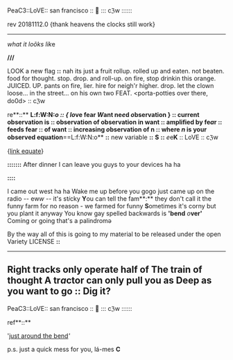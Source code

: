 PeaC3::LoVE:: san francisco :: 🌿 ::: cℨw ::::::

rev 20181112.0 {thank heavens the clocks still work}

-----

*what it loõks lik*e

**///**


LOOK a new flag **::** nah its just a fruit rollup. rolled up and eaten. not beaten. food for thought. stop. drop. and roll-up. on fire, stop drinkin this orange. JUICED. UP. pants on fire, lier. hire for neigh'r higher. drop. let the clown loose... in the street... on his own two FEAT. <porta-potties over there, do0d> :: cℨw

re**::** **L:f:W:N:***o* **::** **{** l*o*ve fear *W*ant ne*e*d *o*bservation } **::** current observation is **::** observation of observation in want **::** amplified by fe*a*r **::** feeds fear **::** of want **::** increasing *o*bservation of **n** **::** where *n* is your observed equation**==L:f:W:N:o** **::** new variable **::** **S** **::** *e*e**K** :: LoVE :: cℨw

{[link equate](https://github.com/c3w/variety/blob/master/themirror/equate.txt)} 

**:::::::**
After dinner I can leave you guys to your devices ha ha

**::::**

I came out west ha ha
Wake me up before you gogo just came up on the radio -- ew*w* -- it's st*i*cky
**Y**ou can tell the fam**:** they don't call it the funny farm for no reason - we farmed for funny
**S**ometimes it's corny but you plant it anyway
You kn*o*w gay spelled backwards is **'bend** *o***ver'**
Coming or going that's a palindromə

By the way all of this is going to my material to be released under the open Variety LICENSE **::**

----
Right tracks only operate half of The train of thought
A tr*a*ctor can only pull you as Deep as you want to go **::**
**Dig it?**
----
PeaC3::LoVE:: san francisco :: 🌿 ::: cℨw ::::::



ref**::**

'[just around the bend](https://www.youtube.com/watch?v=QjvzCTqkBDQ)*'*

p.s. just a quick mess for you, lá-mes **C**